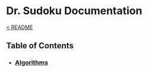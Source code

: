 # Dr. Sudoku Documentation
[< README](../README.md)

## Table of Contents
* ### [Algorithms](./algorithms/toc.md)
